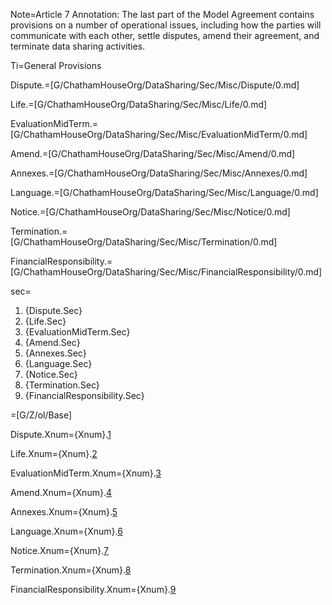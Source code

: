 Note=Article 7 Annotation: The last part of the Model Agreement contains provisions on a number of operational issues, including how the parties will communicate with each other, settle disputes, amend their agreement, and terminate data sharing activities.

Ti=General Provisions

Dispute.=[G/ChathamHouseOrg/DataSharing/Sec/Misc/Dispute/0.md]

Life.=[G/ChathamHouseOrg/DataSharing/Sec/Misc/Life/0.md]

EvaluationMidTerm.=[G/ChathamHouseOrg/DataSharing/Sec/Misc/EvaluationMidTerm/0.md]

Amend.=[G/ChathamHouseOrg/DataSharing/Sec/Misc/Amend/0.md]

Annexes.=[G/ChathamHouseOrg/DataSharing/Sec/Misc/Annexes/0.md]

Language.=[G/ChathamHouseOrg/DataSharing/Sec/Misc/Language/0.md]

Notice.=[G/ChathamHouseOrg/DataSharing/Sec/Misc/Notice/0.md]

Termination.=[G/ChathamHouseOrg/DataSharing/Sec/Misc/Termination/0.md]

FinancialResponsibility.=[G/ChathamHouseOrg/DataSharing/Sec/Misc/FinancialResponsibility/0.md]

sec=<ol class="secs-and"><li>{Dispute.Sec}<li>{Life.Sec}<li>{EvaluationMidTerm.Sec}<li>{Amend.Sec}<li>{Annexes.Sec}<li>{Language.Sec}<li>{Notice.Sec}<li>{Termination.Sec}<li>{FinancialResponsibility.Sec}</ol>

=[G/Z/ol/Base]


Dispute.Xnum={Xnum}.<a href="#Misc.Dispute.Sec" class="xref">1</a>

Life.Xnum={Xnum}.<a href="#Misc.Life.Sec" class="xref">2</a>

EvaluationMidTerm.Xnum={Xnum}.<a href="#Misc.EvaluationMidTerm.Sec" class="xref">3</a>

Amend.Xnum={Xnum}.<a href="#Misc.Amend.Sec" class="xref">4</a>

Annexes.Xnum={Xnum}.<a href="#Misc.Annexes.Sec" class="xref">5</a>

Language.Xnum={Xnum}.<a href="#Misc.Language.Sec" class="xref">6</a>

Notice.Xnum={Xnum}.<a href="#Misc.Notice.Sec" class="xref">7</a>

Termination.Xnum={Xnum}.<a href="#Misc.Termination.Sec" class="xref">8</a>

FinancialResponsibility.Xnum={Xnum}.<a href="#Misc.FinancialResponsibility.Sec" class="xref">9</a>

